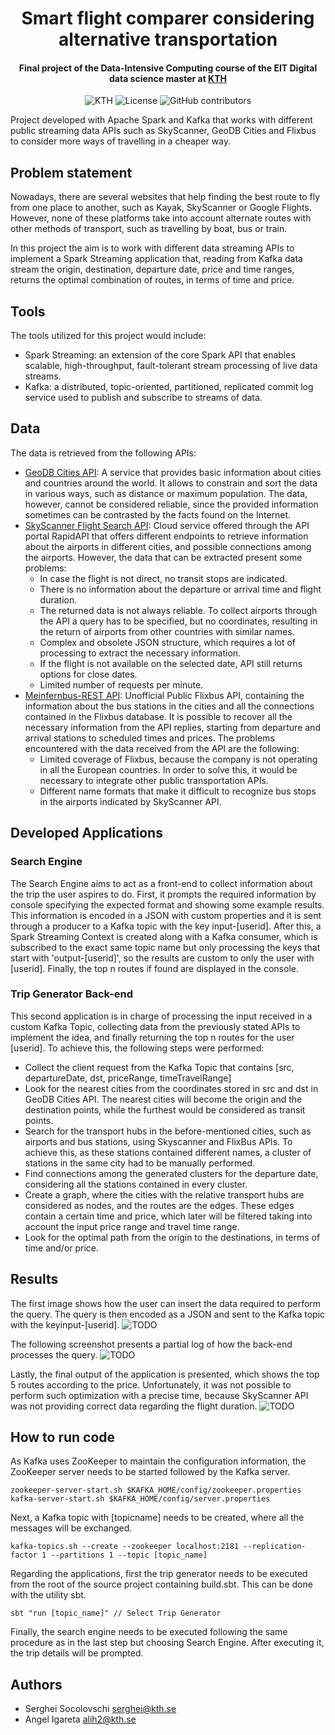 <h1 align="center">Smart flight comparer considering alternative transportation</h1>
<h4 align="center">Final project of the Data-Intensive Computing course of the EIT Digital data science master at <a href="https://www.kth.se/en">KTH</a></h4>

<p align="center">
  <img alt="KTH" src="https://img.shields.io/badge/EIT%20Digital-KTH-%231954a6?style=flat-square" />  
  <img alt="License" src="https://img.shields.io/github/license/angeligareta/cheaper-travelling?style=flat-square" />
  <img alt="GitHub contributors" src="https://img.shields.io/github/contributors/angeligareta/cheaper-travelling?style=flat-square" />
</p>

Project developed with Apache Spark and Kafka that works with different public streaming data APIs such as SkyScanner, GeoDB Cities and Flixbus to consider more ways of travelling in a cheaper way. 

## Problem statement
Nowadays, there are several websites that help finding the best route to fly from one place to another,
such as Kayak, SkyScanner or Google Flights. However, none of these platforms take into account
alternate routes with other methods of transport, such as travelling by boat, bus or train.

In this project the aim is to work with different data streaming APIs to implement a Spark Streaming
application that, reading from Kafka data stream the origin, destination, departure date, price and
time ranges, returns the optimal combination of routes, in terms of time and price.

## Tools
The tools utilized for this project would include:
- Spark Streaming: an extension of the core Spark API that enables scalable, high-throughput, fault-tolerant stream processing of live data streams.
- Kafka: a distributed, topic-oriented, partitioned, replicated commit log service used to publish and subscribe to streams of data.

## Data
The data is retrieved from the following APIs:
- [GeoDB Cities API](https://rapidapi.com/wirefreethought/api/geodb-cities/details): A service that provides basic information about cities and countries around the world. It allows to constrain and sort the data in various ways, such as distance or maximum population. The data, however, cannot be considered reliable, since the provided information sometimes can be contrasted by the facts found on the Internet.
- [SkyScanner Flight Search API](https://skyscanner.github.io/slate/): Cloud service offered through the API portal RapidAPI that offers different endpoints to retrieve information about the airports in different cities, and possible connections among the airports. However, the data that can be extracted present some problems:
  - In case the flight is not direct, no transit stops are indicated.
  - There is no information about the departure or arrival time and flight duration.
  - The returned data is not always reliable. To collect airports through the API a query has to be specified, but no coordinates, resulting in the return of airports from other countries with similar names.
  - Complex and obsolete JSON structure, which requires a lot of processing to extract the necessary information.
  - If the flight is not available on the selected date, API still returns options for close dates.
  - Limited number of requests per minute.
- [Meinfernbus-REST API](https://github.com/juliuste/meinfernbus-rest): Unofficial Public Flixbus API, containing the information about the bus stations in the cities and all the connections contained in the Flixbus database. It is possible to recover all the necessary information from the API replies, starting from departure and arrival stations to scheduled times and prices. The problems encountered with the data received from the API are the following:
  - Limited coverage of Flixbus, because the company is not operating in all the European countries. In order to solve this, it would be necessary to integrate other public transportation APIs.
  - Different name formats that make it difficult to recognize bus stops in the airports indicated by SkyScanner API.
       
## Developed Applications

### Search Engine

The Search Engine aims to act as a front-end to collect information about the trip the user aspires to do. First, it prompts the required information by console specifying the expected format and showing some example results. This information is encoded in a JSON with custom properties and it is sent through a producer to a Kafka topic with the key input-[userid]. After this, a Spark Streaming Context is created along with a Kafka consumer, which is subscribed to the exact same topic name but only processing the keys that start with 'output-[userid]', so the results are custom to only the user with [userid]. Finally, the top n routes if found are displayed in the console.
  
### Trip Generator Back-end

This second application is in charge of processing the input received in a custom Kafka Topic, collecting
data from the previously stated APIs to implement the idea, and finally returning the top n routes for
the user [userid]. To achieve this, the following steps were performed:
- Collect the client request from the Kafka Topic that contains [src, departureDate, dst, priceRange, timeTravelRange]
- Look for the nearest cities from the coordinates stored in src and dst in GeoDB Cities API. The nearest cities will become the origin and the destination points, while the furthest would be considered as transit points.
- Search for the transport hubs in the before-mentioned cities, such as airports and bus stations, using Skyscanner and FlixBus APIs. To achieve this, as these stations contained different names, a cluster of stations in the same city had to be manually performed.
- Find connections among the generated clusters for the departure date, considering all the stations contained in every cluster.
- Create a graph, where the cities with the relative transport hubs are considered as nodes, and the routes are the edges. These edges contain a certain time and price, which later will be filtered taking into account the input price range and travel time range.
- Look for the optimal path from the origin to the destinations, in terms of time and/or price.
  
## Results
The first image shows how the user can insert the data required to perform the query. The query is
then encoded as a JSON and sent to the Kafka topic with the keyinput-[userid].
![TODO](TODO)
  
The following screenshot presents a partial log of how the back-end processes the query.
![TODO](TODO)

Lastly, the final output of the application is presented, which shows the top 5 routes according to the
price. Unfortunately, it was not possible to perform such optimization with a precise time, because
SkyScanner API was not providing correct data regarding the flight duration.
![TODO](TODO)

## How to run code
As Kafka uses ZooKeeper to maintain the configuration information, the ZooKeeper server needs to
be started followed by the Kafka server.
```
zookeeper-server-start.sh $KAFKA_HOME/config/zookeeper.properties
kafka-server-start.sh $KAFKA_HOME/config/server.properties
```

Next, a Kafka topic with [topicname] needs to be created, where all the messages will be exchanged.
```
kafka-topics.sh --create --zookeeper localhost:2181 --replication-factor 1 --partitions 1 --topic [topic_name]
```
  
Regarding the applications, first the trip generator needs to be executed from the root of the source
project containing build.sbt. This can be done with the utility sbt.
```
sbt "run [topic_name]" // Select Trip Generator
```
  
Finally, the search engine needs to be executed following the same procedure as in the last step but
choosing Search Engine. After executing it, the trip details will be prompted.

## Authors
- Serghei Socolovschi [serghei@kth.se](mailto:serghei@kth.se)
- Angel Igareta [alih2@kth.se](mailto:alih2@kth.se) 
